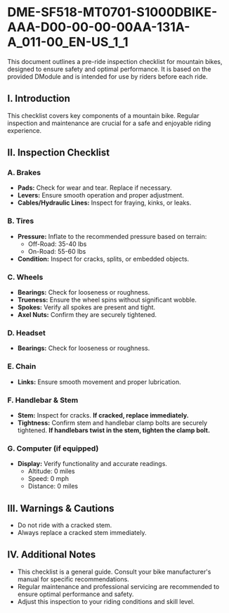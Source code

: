 # DME-SF518-MT0701-S1000DBIKE-AAA-D00-00-00-00AA-131A-A_011-00_EN-US_1_1

This document outlines a pre-ride inspection checklist for mountain bikes, designed to ensure safety and optimal performance. It is based on the provided DModule and is intended for use by riders before each ride.

## I. Introduction

This checklist covers key components of a mountain bike. Regular inspection and maintenance are crucial for a safe and enjoyable riding experience.

## II. Inspection Checklist

### A. Brakes

*   **Pads:** Check for wear and tear. Replace if necessary.
*   **Levers:** Ensure smooth operation and proper adjustment.
*   **Cables/Hydraulic Lines:** Inspect for fraying, kinks, or leaks.

### B. Tires

*   **Pressure:** Inflate to the recommended pressure based on terrain:
    *   Off-Road: 35-40 lbs
    *   On-Road: 55-60 lbs
*   **Condition:** Inspect for cracks, splits, or embedded objects.

### C. Wheels

*   **Bearings:** Check for looseness or roughness.
*   **Trueness:** Ensure the wheel spins without significant wobble.
*   **Spokes:** Verify all spokes are present and tight.
*   **Axel Nuts:** Confirm they are securely tightened.

### D. Headset

*   **Bearings:** Check for looseness or roughness.

### E. Chain

*   **Links:** Ensure smooth movement and proper lubrication.

### F. Handlebar & Stem

*   **Stem:** Inspect for cracks. **If cracked, replace immediately.**
*   **Tightness:** Confirm stem and handlebar clamp bolts are securely tightened. **If handlebars twist in the stem, tighten the clamp bolt.**

### G. Computer (if equipped)

*   **Display:** Verify functionality and accurate readings.
    *   Altitude: 0 miles
    *   Speed: 0 mph
    *   Distance: 0 miles

## III. Warnings & Cautions

*   Do not ride with a cracked stem.
*   Always replace a cracked stem immediately.

## IV. Additional Notes

*   This checklist is a general guide. Consult your bike manufacturer's manual for specific recommendations.
*   Regular maintenance and professional servicing are recommended to ensure optimal performance and safety.
*   Adjust this inspection to your riding conditions and skill level.